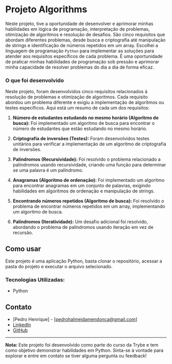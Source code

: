 # Projeto Algorithms

Neste projeto, tive a oportunidade de desenvolver e aprimorar minhas habilidades em lógica de programação, interpretação de problemas, otimização de algoritmos e resolução de desafios. São cinco requisitos que abordam diferentes problemas, desde busca e criptografia até manipulação de strings e identificação de números repetidos em um array. Escolhei a linguagem de programação `Python` para implementar as soluções para atender aos requisitos específicos de cada problema. É uma oportunidade de praticar minhas habilidades de programação sob pressão e aprimorar minha capacidade de resolver problemas do dia a dia de forma eficaz.

### O que foi desenvolvido

Neste projeto, foram desenvolvidos cinco requisitos relacionados à resolução de problemas e otimização de algoritmos. Cada requisito abordou um problema diferente e exigiu a implementação de algoritmos ou testes específicos. Aqui está um resumo de cada um dos requisitos:

1. **Número de estudantes estudando no mesmo horário (Algoritmo de busca):** Foi implementado um algoritmo de busca para encontrar o número de estudantes que estão estudando no mesmo horário.

2. **Criptografia de inversões (Testes):** Foram desenvolvidos testes unitários para verificar a implementação de um algoritmo de criptografia de inversões.

3. **Palíndromos (Recursividade):** Foi resolvido o problema relacionado a palíndromos usando recursividade, criando uma função para determinar se uma palavra é um palíndromo.

4. **Anagramas (Algoritmo de ordenação):** Foi implementado um algoritmo para encontrar anagramas em um conjunto de palavras, exigindo habilidades em algoritmos de ordenação e manipulação de strings.

5. **Encontrando números repetidos (Algoritmo de busca):** Foi resolvido o problema de encontrar números repetidos em um array, implementando um algoritmo de busca.

6. **Palíndromos (Iteratividade):** Um desafio adicional foi resolvido, abordando o problema de palíndromos usando iteração em vez de recursão.

## Como usar

Este projeto é uma aplicação Python, basta clonar o repositório, acessar a pasta do projeto e executar o arquivo selecionado.

### Tecnologias Utilizadas:

- Python

## Contato

- [Pedro Henrique] - [pedrohalmeidamendonca@gmail.com]
- [LinkedIn](https://www.linkedin.com/in/pedrohxiv/)
- [GitHub](https://github.com/pedrohxiv)

---

**Nota:** Este projeto foi desenvolvido como parte do curso da Trybe e tem como objetivo demonstrar habilidades em Python. Sinta-se à vontade para explorar e entre em contato se tiver alguma pergunta ou feedback!
